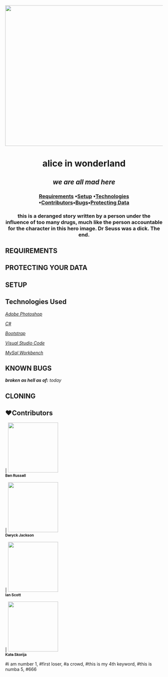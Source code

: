 <h1 align='center'><img width='900' height='450' src='https://coding-assets.s3-us-west-2.amazonaws.com/backgrounds/factory.solution.background6.jpg'><br>


**<h1 align = 'center'>alice in wonderland**


*<h2 align ='center'>we are all mad here*


<h3 align ='center'><a href='#requirements'>Requirements</a> •<a href='#setup'>Setup</a> •<a href='#technologies-used'>Technologies</a> •<a href='#❤️contributors'>Contributors</a>•<a href='#known-bugs'>Bugs</a>•<a href='#protecting-your-data'>Protecting Data</a></h3>


<h3 align='center'>this is a deranged story written by a person under the influence of too many drugs, much like the person accountable for the character in this hero image. Dr Seuss was a dick. The end.</h3>


## **REQUIREMENTS**


## **PROTECTING YOUR DATA**


## **SETUP**


## **Technologies Used**

_[Adobe Photoshop](https://www.adobe.com/products/photoshop.html/)_

_[C#](https://docs.microsoft.com/en-us/dotnet/csharp/)_

_[Bootstrap](https://getbootstrap.com/)_

_[Visual Studio Code](https://code.visualstudio.com/)_

_[MySql Workbench](https://www.mysql.com/products/workbench/)_


## **KNOWN BUGS**


_**broken as hell as of:** today_


## **CLONING**



## **❤️Contributors**

| [<img src='https://coding-assets.s3-us-west-2.amazonaws.com/linked-in-images/ben-russell.jpeg' width='160px;'/><br /><sub><b>Ben Russell</b></sub>](https://www.linkedin.com/in/ben-russell36/)<br />

| [<img src='https://coding-assets.s3-us-west-2.amazonaws.com/linked-in-images/deryck-jackson.jpeg' width='160px;'/><br /><sub><b>Deryck Jackson</b></sub>](https://www.linkedin.com/in/deryckjackson/)<br />

| [<img src='https://coding-assets.s3-us-west-2.amazonaws.com/linked-in-images/ian-scott.jpeg' width='160px;'/><br /><sub><b>Ian Scott</b></sub>](https://www.linkedin.com/in/ian-scott-portland-or/)<br />

| [<img src='https://coding-assets.s3-us-west-2.amazonaws.com/linked-in-images/kate-skorija.jpeg' width='160px;'/><br /><sub><b>Kate Skorija</b></sub>](https://www.linkedin.com/in/kate-skorija/)<br />

#i am number 1, #first loser, #a crowd, #this is my 4th keyword, #this is numba 5, #666